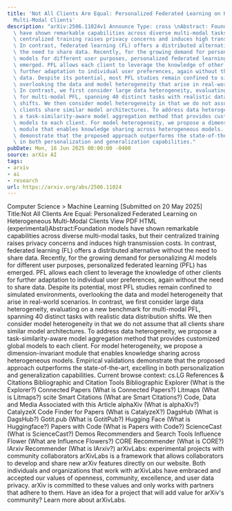 ```yaml
---
title: 'Not All Clients Are Equal: Personalized Federated Learning on Heterogeneous
  Multi-Modal Clients'
description: "arXiv:2506.11024v1 Announce Type: cross \nAbstract: Foundation models\
  \ have shown remarkable capabilities across diverse multi-modal tasks, but their\
  \ centralized training raises privacy concerns and induces high transmission costs.\
  \ In contrast, federated learning (FL) offers a distributed alternative without\
  \ the need to share data. Recently, for the growing demand for personalizing AI\
  \ models for different user purposes, personalized federated learning (PFL) has\
  \ emerged. PFL allows each client to leverage the knowledge of other clients for\
  \ further adaptation to individual user preferences, again without the need to share\
  \ data. Despite its potential, most PFL studies remain confined to simulated environments,\
  \ overlooking the data and model heterogeneity that arise in real-world scenarios.\
  \ In contrast, we first consider large data heterogeneity, evaluating on a new benchmark\
  \ for multi-modal PFL, spanning 40 distinct tasks with realistic data distribution\
  \ shifts. We then consider model heterogeneity in that we do not assume that all\
  \ clients share similar model architectures. To address data heterogeneity, we propose\
  \ a task-similarity-aware model aggregation method that provides customized global\
  \ models to each client. For model heterogeneity, we propose a dimension-invariant\
  \ module that enables knowledge sharing across heterogeneous models. Empirical validations\
  \ demonstrate that the proposed approach outperforms the state-of-the-art, excelling\
  \ in both personalization and generalization capabilities."
pubDate: Mon, 16 Jun 2025 00:00:00 -0400
source: arXiv AI
tags:
- arxiv
- ai
- research
url: https://arxiv.org/abs/2506.11024
---
```


Computer Science > Machine Learning
[Submitted on 20 May 2025]
Title:Not All Clients Are Equal: Personalized Federated Learning on Heterogeneous Multi-Modal Clients
View PDF HTML (experimental)Abstract:Foundation models have shown remarkable capabilities across diverse multi-modal tasks, but their centralized training raises privacy concerns and induces high transmission costs. In contrast, federated learning (FL) offers a distributed alternative without the need to share data. Recently, for the growing demand for personalizing AI models for different user purposes, personalized federated learning (PFL) has emerged. PFL allows each client to leverage the knowledge of other clients for further adaptation to individual user preferences, again without the need to share data. Despite its potential, most PFL studies remain confined to simulated environments, overlooking the data and model heterogeneity that arise in real-world scenarios. In contrast, we first consider large data heterogeneity, evaluating on a new benchmark for multi-modal PFL, spanning 40 distinct tasks with realistic data distribution shifts. We then consider model heterogeneity in that we do not assume that all clients share similar model architectures. To address data heterogeneity, we propose a task-similarity-aware model aggregation method that provides customized global models to each client. For model heterogeneity, we propose a dimension-invariant module that enables knowledge sharing across heterogeneous models. Empirical validations demonstrate that the proposed approach outperforms the state-of-the-art, excelling in both personalization and generalization capabilities.
Current browse context:
cs.LG
References & Citations
Bibliographic and Citation Tools
Bibliographic Explorer (What is the Explorer?)
Connected Papers (What is Connected Papers?)
Litmaps (What is Litmaps?)
scite Smart Citations (What are Smart Citations?)
Code, Data and Media Associated with this Article
alphaXiv (What is alphaXiv?)
CatalyzeX Code Finder for Papers (What is CatalyzeX?)
DagsHub (What is DagsHub?)
Gotit.pub (What is GotitPub?)
Hugging Face (What is Huggingface?)
Papers with Code (What is Papers with Code?)
ScienceCast (What is ScienceCast?)
Demos
Recommenders and Search Tools
Influence Flower (What are Influence Flowers?)
CORE Recommender (What is CORE?)
IArxiv Recommender
(What is IArxiv?)
arXivLabs: experimental projects with community collaborators
arXivLabs is a framework that allows collaborators to develop and share new arXiv features directly on our website.
Both individuals and organizations that work with arXivLabs have embraced and accepted our values of openness, community, excellence, and user data privacy. arXiv is committed to these values and only works with partners that adhere to them.
Have an idea for a project that will add value for arXiv's community? Learn more about arXivLabs.